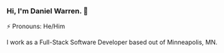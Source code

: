 ### Hi, I'm Daniel Warren. 👋
⚡ Pronouns: He/Him


I work as a Full-Stack Software Developer based out of Minneapolis, MN.


<!--
**dnlwrn01/dnlwrn01** is a ✨ _special_ ✨ repository because its `README.md` (this file) appears on your GitHub profile.

-->
